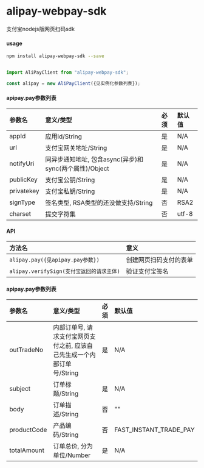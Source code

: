 # alipay-webpay-sdk

支付宝nodejs版网页扫码sdk

#### usage


```bash
npm install alipay-webpay-sdk --save

```

```javascript

import AliPayClient from "alipay-webpay-sdk";

const alipay = new AliPayClient({见实例化参数列表});

```

#### apipay.pay参数列表

| 参数名        | 意义/类型         | 必须           | 默认值 |
|:-------------|:-------------|:------------- |:-------------|
| appId | 应用id/String | 是 | N/A |
| url | 支付宝网关地址/String | 是 | N/A |
| notifyUri | 同异步通知地址, 包含async(异步)和sync(两个属性)/Object | 是 | N/A |
| publicKey | 支付宝公钥/String | 是 | N/A |
| privatekey | 支付宝私钥/String | 是 | N/A |
| signType | 签名类型, RSA类型的还没做支持/String | 否 | RSA2 |
| charset | 提交字符集 | 否 | utf-8 |


#### API

| 方法名        | 意义           |
|:------------- |:-------------|
| `alipay.pay({见apipay.pay参数})`  | 创建网页扫码支付的表单 |
| `alipay.verifySign(支付宝返回的请求主体)` | 验证支付宝签名 |


#### apipay.pay参数列表

| 参数名        | 意义/类型         | 必须           | 默认值 |
|:------------- |:-------------|:------------- |:-------------|
| outTradeNo | 内部订单号, 请求支付宝网页支付之前, 应该自己先生成一个内部订单号/String | 是 | N/A |
| subject | 订单标题/String | 是 | N/A |
| body | 订单描述/String | 否 | "" |
| productCode | 产品编码/String | 否 | FAST_INSTANT_TRADE_PAY |
| totalAmount | 订单总价, 分为单位/Number | 是 | N/A |



